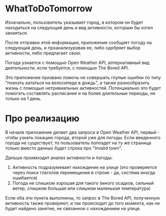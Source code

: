 # WhatToDoTomorrow

Изначально, пользователь указывает город, в котором он будет находиться на следующий день и вид активности, которым бы хотел занаяться.

После отправки этой информации, приложение сообщает погоду на следующий день, и проанализуровав ее, либо одобряет выбор активности, либо предлагает свою.

Погода узнается с помощью Open Weather API, алтернативный вид деятельности, если требуется, с помощью The Bored API.

Это приложение призвано помочь не совершать глупые ошибки по типу "поехать кататься на велосипеде в дождь", а также разнообразить жизнь с помощью нетривиальных активностей. Потенциально это будет помогать составлять расписание и на более длительные периоды, не только на 1 день.

# Про реализацию

В начале приложение делвет два запроса в Open Weather API, первый - чтобы узнать локацию города, второй уже для погоды. Если введенного города не существует, то пользователь поппадет на ту же страница только вместо данных будет строка про "Invalid town".

Дальше проимходит анализ активности и погоды: 
1) Активность подразумевает нахождение на улице (это проверяется через поиск глаголов перемещения в строке - да, система иногда ошибается)
2) Погода не слишком хорошая для такого (много осадков, сильный ветер, слишком большая или слишком маленькая температура)

Если оба эти пункта выполнены, то запрос в The Bored API, полученную активность также проверяют, и так происходит до того момента, как не будет найдено занятие, не связанное с нахождением на улице.
